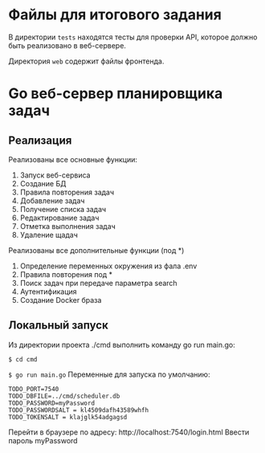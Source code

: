 # Файлы для итогового задания

В директории `tests` находятся тесты для проверки API, которое должно быть реализовано в веб-сервере.

Директория `web` содержит файлы фронтенда.
# Go веб-сервер планировщика задач

## Реализация
Реализованы все основные функции:
1. Запуск веб-сервиса
2. Создание БД
3. Правила повторения задач
4. Добавление задач
5. Получение списка задач
6. Редактирование задач
7. Отметка выполнения задач
8. Удаление щадач
   
Реализованы все дополнительные функции (под *)
1. Определение переменных окружения из фала .env
2. Правила повторения под *
3. Поиск задач при передаче параметра search
4. Аутентификация
5. Создание Docker браза
## Локальный запуск
Из директории проекта ./cmd выполнить команду go run main.go:

```$ cd cmd```

```$ go run main.go```
Переменные для запуска по умолчанию:
```
TODO_PORT=7540
TODO_DBFILE=../cmd/scheduler.db
TODO_PASSWORD=myPassword
TODO_PASSWORDSALT = kl4509dafh43589whfh
TODO_TOKENSALT = klajglk54adgagsd
```
Перейти в браузере по адресу:
http://localhost:7540/login.html
Ввести пароль myPassword
